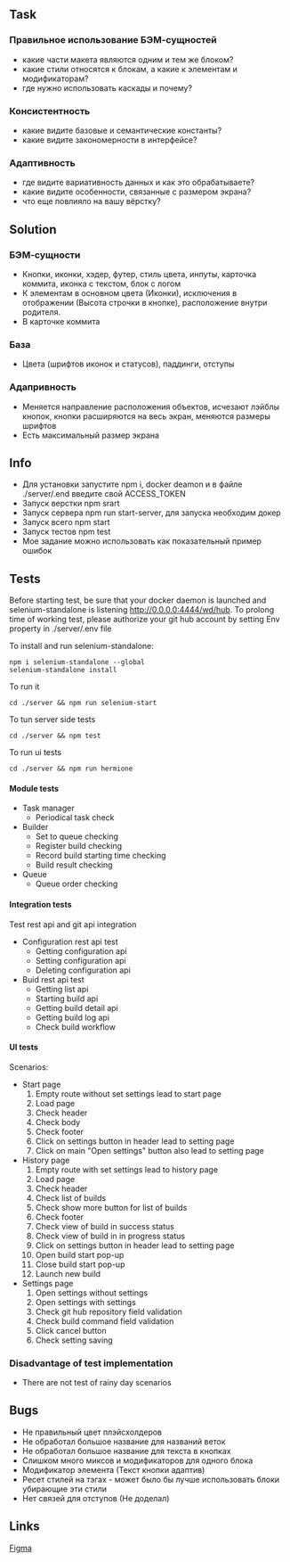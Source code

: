 ## Task
### Правильное использование БЭМ-сущностей

* какие части макета являются одним и тем же блоком?
* какие стили относятся к блокам, а какие к элементам и модификаторам?
* где нужно использовать каскады и почему?

### Консистентность

* какие видите базовые и семантические константы?
* какие видите закономерности в интерфейсе?

### Адаптивность

* где видите вариативность данных и как это обрабатываете?
* какие видите особенности, связанные с размером экрана?
* что еще повлияло на вашу вёрстку?

## Solution

### БЭМ-сущности

* Кнопки, иконки, хэдер, футер, стиль цвета, инпуты, карточка коммита, иконка с текстом, блок с логом
* К элементам в основном цвета (Иконки), исключения в отображении (Высота строчки в кнопке), расположение внутри родителя.
* В карточке коммита

### База

* Цвета (шрифтов иконок и статусов), паддинги, отступы

### Адапривность

* Меняется направление расположения объектов, исчезают лэйблы кнопок, кнопки расширяются на весь экран, меняются размеры шрифтов
* Есть максимальный размер экрана


## Info

* Для установки запустите npm i, docker deamon и в файле ./server/.end введите свой ACCESS_TOKEN
* Запуск верстки npm srart
* Запуск сервера npm run start-server, для запуска необходим докер
* Запуск всего npm start
* Запуск тестов npm test
* Мое задание можно использовать как показательный пример ошибок

## Tests

Before starting test, be sure that your docker daemon is launched and selenium-standalone is listening http://0.0.0.0:4444/wd/hub.
To prolong time of working test, please authorize your git hub account by setting Env property in ./server/.env file

To install and run selenium-standalone:

    npm i selenium-standalone --global
    selenium-standalone install

To run it

    cd ./server && npm run selenium-start

To tun server side tests

    cd ./server && npm test

To run ui tests

    cd ./server && npm run hermione

#### Module tests

* Task manager
    * Periodical task check
* Builder
    * Set to queue checking
    * Register build checking
    * Record build starting time checking
    * Build result checking
* Queue
    * Queue order checking

#### Integration tests

Test rest api and git api integration

* Configuration rest api test
    * Getting configuration api
    * Setting configuration api
    * Deleting configuration api
* Buid rest api test
    * Getting list api
    * Starting build api
    * Getting build detail api
    * Getting build log api
    * Check build workflow

#### UI tests

Scenarios:

* Start page
    1. Empty route without set settings lead to start page
    2. Load page
    3. Check header
    4. Check body
    5. Check footer
    6. Click on settings button in header lead to setting page
    7. Click on main "Open settings" button also lead to setting page
* History page
    1. Empty route with set settings lead to history page
    2. Load page
    3. Check header
    4. Check list of builds
    5. Check show more button for list of builds
    6. Check footer
    7. Check view of build in success status
    8. Check view of build in in progress status
    9. Click on settings button in header lead to setting page
    10. Open build start pop-up
    11. Close build start pop-up
    12. Launch new build
* Settings page
    1. Open settings without settings
    2. Open settings with settings
    3. Check git hub repository field validation
    4. Check build command field validation
    5. Click cancel button
    6. Check setting saving

### Disadvantage of test implementation

* There are not test of rainy day scenarios

## Bugs

* Не правильный цвет плэйсхолдеров
* Не обработал большое название для названий веток
* Не обработал большое название для текста в кнопках
* Слишком много миксов и модификаторов для одного блока
* Модификатор элемента (Текст кнопки адаптив)
* Ресет стилей на тэгах - может было бы лучше использовать блоки убирающие эти стили
* Нет связей для отступов (Не доделал)

## Links
[Figma](https://www.figma.com/file/vA6BJJ3AiWar3Q3bq30eyG/SHRI-homework-specification)